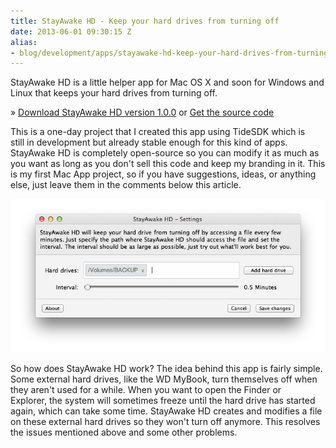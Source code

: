 ```yaml
---
title: StayAwake HD - Keep your hard drives from turning off
date: 2013-06-01 09:30:15 Z
alias:
- blog/development/apps/stayawake-hd-keep-your-hard-drives-from-turning-off
---
```


StayAwake HD is a little helper app for Mac OS X and soon for Windows and Linux that keeps your hard drives from turning off.

» [Download StayAwake HD version 1.0.0](https://github.com/leolabs/StayAwakeHD/raw/master/packages/osx/bundle/StayAwake%20HD.zip) or [Get the source code](https://github.com/leolabs/StayAwakeHD "Get the StayAwake HD source code")

This is a one-day project that I created this app using TideSDK which is still in development but already stable enough for this kind of apps. StayAwake HD is completely open-source so you can modify it as much as you want as long as you don't sell this code and keep my branding in it. This is my first Mac App project, so if you have suggestions, ideas, or anything else, just leave them in the comments below this article.

[![Bildschirmfoto 2013-06-01 um 11.27.30](assets/2013/06/Bildschirmfoto-2013-06-01-um-11.27.30.png)](assets/2013/06/Bildschirmfoto-2013-06-01-um-11.27.30.png)

So how does StayAwake HD work? The idea behind this app is fairly simple. Some external hard drives, like the WD MyBook, turn themselves off when they aren't used for a while. When you want to open the Finder or Explorer, the system will sometimes freeze until the hard drive has started again, which can take some time. StayAwake HD creates and modifies a file on these external hard drives so they won't turn off anymore. This resolves the issues mentioned above and some other problems.
